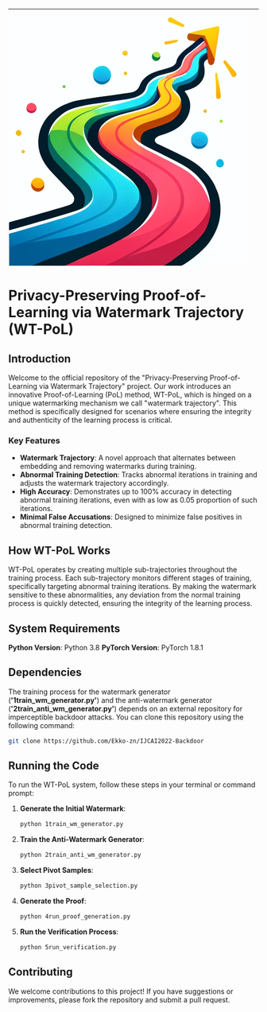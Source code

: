 ---
![Logo](watermark-trajectory.png)
# Privacy-Preserving Proof-of-Learning via Watermark Trajectory (WT-PoL)

## Introduction

Welcome to the official repository of the "Privacy-Preserving Proof-of-Learning via Watermark Trajectory" project. Our work introduces an innovative Proof-of-Learning (PoL) method, WT-PoL, which is hinged on a unique watermarking mechanism we call "watermark trajectory". This method is specifically designed for scenarios where ensuring the integrity and authenticity of the learning process is critical.

### Key Features

- **Watermark Trajectory**: A novel approach that alternates between embedding and removing watermarks during training.
- **Abnormal Training Detection**: Tracks abnormal iterations in training and adjusts the watermark trajectory accordingly.
- **High Accuracy**: Demonstrates up to 100% accuracy in detecting abnormal training iterations, even with as low as 0.05 proportion of such iterations.
- **Minimal False Accusations**: Designed to minimize false positives in abnormal training detection.

## How WT-PoL Works

WT-PoL operates by creating multiple sub-trajectories throughout the training process. Each sub-trajectory monitors different stages of training, specifically targeting abnormal training iterations. By making the watermark sensitive to these abnormalities, any deviation from the normal training process is quickly detected, ensuring the integrity of the learning process.

## System Requirements

**Python Version**: Python 3.8
**PyTorch Version**: PyTorch 1.8.1

## Dependencies

The training process for the watermark generator (**'1train_wm_generator.py'**) and the anti-watermark generator (**'2train_anti_wm_generator.py'**) depends on an external repository for imperceptible backdoor attacks. You can clone this repository using the following command:

```bash
git clone https://github.com/Ekko-zn/IJCAI2022-Backdoor
```

## Running the Code

To run the WT-PoL system, follow these steps in your terminal or command prompt:

1. **Generate the Initial Watermark**: 
   ```bash
   python 1train_wm_generator.py
   ```

2. **Train the Anti-Watermark Generator**: 
   ```bash
   python 2train_anti_wm_generator.py
   ```

3. **Select Pivot Samples**: 
   ```bash
   python 3pivot_sample_selection.py
   ```

4. **Generate the Proof**: 
   ```bash
   python 4run_proof_generation.py
   ```

5. **Run the Verification Process**: 
   ```bash
   python 5run_verification.py
   ```

## Contributing

We welcome contributions to this project! If you have suggestions or improvements, please fork the repository and submit a pull request.

